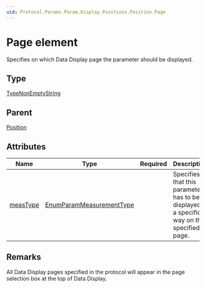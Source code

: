 ```yaml
---
uid: Protocol.Params.Param.Display.Positions.Position.Page
---
```


# Page element

Specifies on which Data Display page the parameter should be displayed.

## Type

[TypeNonEmptyString](xref:Protocol-TypeNonEmptyString)

## Parent

[Position](xref:Protocol.Params.Param.Display.Positions.Position)

## Attributes

|Name|Type|Required|Description|
|--- |--- |--- |--- |
|[measType](xref:Protocol.Params.Param.Display.Positions.Position.Page-measType)|[EnumParamMeasurementType](xref:Protocol-EnumParamMeasurementType)||Specifies that this parameter has to be displayed in a specific way on the specified page.|

## Remarks

All Data Display pages specified in the protocol will appear in the page selection box at the top of Data Display.
